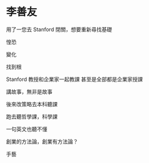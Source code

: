 # 李善友

用了一您去 Stanford 閉關，想要重新尋找基礎

惶恐

變化

找到根

Stanford
教授和企業家一起教課
甚至是全部都是企業家授課

講故事，無非是故事

後來改策略去本科聽課

跑去聽哲學課，科學課

一句英文也聽不懂

創業的方法論，創業有方法論？

手藝
